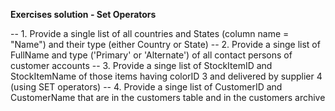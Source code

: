 **Exercises solution - Set Operators**


-- 1. Provide a single list of all countries and States (column name = "Name") and their type (either Country or State)
-- 2. Provide a singe list of FullName and type ('Primary' or 'Alternate') of all contact persons of customer accounts
-- 3. Provide a singe list of StockItemID and StockItemName of those items having colorID 3 and delivered by supplier 4 (using SET operators)
-- 4. Provide a singe list of CustomerID and CustomerName that are in the customers table and in the customers archive 

